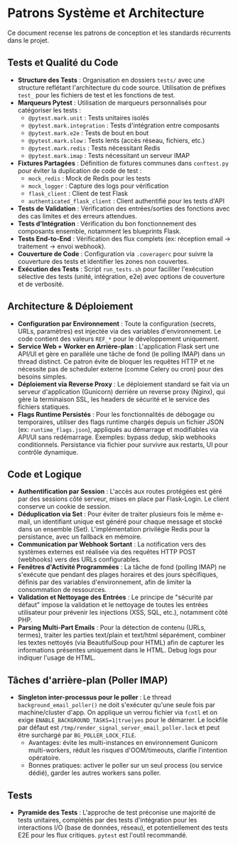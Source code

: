 # Patrons Système et Architecture

Ce document recense les patrons de conception et les standards récurrents dans le projet.

## Tests et Qualité du Code

- **Structure des Tests** : Organisation en dossiers `tests/` avec une structure reflétant l'architecture du code source. Utilisation de préfixes `test_` pour les fichiers de test et les fonctions de test.
- **Marqueurs Pytest** : Utilisation de marqueurs personnalisés pour catégoriser les tests :
  - `@pytest.mark.unit` : Tests unitaires isolés
  - `@pytest.mark.integration` : Tests d'intégration entre composants
  - `@pytest.mark.e2e` : Tests de bout en bout
  - `@pytest.mark.slow` : Tests lents (accès réseau, fichiers, etc.)
  - `@pytest.mark.redis` : Tests nécessitant Redis
  - `@pytest.mark.imap` : Tests nécessitant un serveur IMAP
- **Fixtures Partagées** : Définition de fixtures communes dans `conftest.py` pour éviter la duplication de code de test :
  - `mock_redis` : Mock de Redis pour les tests
  - `mock_logger` : Capture des logs pour vérification
  - `flask_client` : Client de test Flask
  - `authenticated_flask_client` : Client authentifié pour les tests d'API
- **Tests de Validation** : Vérification des entrées/sorties des fonctions avec des cas limites et des erreurs attendues.
- **Tests d'Intégration** : Vérification du bon fonctionnement des composants ensemble, notamment les blueprints Flask.
- **Tests End-to-End** : Vérification des flux complets (ex: réception email → traitement → envoi webhook).
- **Couverture de Code** : Configuration via `.coveragerc` pour suivre la couverture des tests et identifier les zones non couvertes.
- **Exécution des Tests** : Script `run_tests.sh` pour faciliter l'exécution sélective des tests (unité, intégration, e2e) avec options de couverture et de verbosité.

## Architecture & Déploiement

-   **Configuration par Environnement** : Toute la configuration (secrets, URLs, paramètres) est injectée via des variables d'environnement. Le code contient des valeurs `REF_*` pour le développement uniquement.
-   **Service Web + Worker en Arrière-plan** : L'application Flask sert une API/UI et gère en parallèle une tâche de fond (le polling IMAP) dans un thread distinct. Ce patron évite de bloquer les requêtes HTTP et ne nécessite pas de scheduler externe (comme Celery ou cron) pour des besoins simples.
-   **Déploiement via Reverse Proxy** : Le déploiement standard se fait via un serveur d'application (Gunicorn) derrière un reverse proxy (Nginx), qui gère la terminaison SSL, les headers de sécurité et le service des fichiers statiques.
-   **Flags Runtime Persistés** : Pour les fonctionnalités de débogage ou temporaires, utiliser des flags runtime chargés depuis un fichier JSON (ex: `runtime_flags.json`), appliqués au démarrage et modifiables via API/UI sans redémarrage. Exemples: bypass dedup, skip webhooks conditionnels. Persistance via fichier pour survivre aux restarts, UI pour contrôle dynamique.

## Code et Logique

-   **Authentification par Session** : L'accès aux routes protégées est géré par des sessions côté serveur, mises en place par Flask-Login. Le client conserve un cookie de session.
-   **Déduplication via Set** : Pour éviter de traiter plusieurs fois le même e-mail, un identifiant unique est généré pour chaque message et stocké dans un ensemble (Set). L'implémentation privilégie Redis pour la persistance, avec un fallback en mémoire.
-   **Communication par Webhook Sortant** : La notification vers des systèmes externes est réalisée via des requêtes HTTP POST (webhooks) vers des URLs configurables.
-   **Fenêtres d'Activité Programmées** : La tâche de fond (polling IMAP) ne s'exécute que pendant des plages horaires et des jours spécifiques, définis par des variables d'environnement, afin de limiter la consommation de ressources.
-   **Validation et Nettoyage des Entrées** : Le principe de "sécurité par défaut" impose la validation et le nettoyage de toutes les entrées utilisateur pour prévenir les injections (XSS, SQL, etc.), notamment côté PHP.
-   **Parsing Multi-Part Emails** : Pour la détection de contenu (URLs, termes), traiter les parties text/plain et text/html séparément, combiner les textes nettoyés (via BeautifulSoup pour HTML) afin de capturer les informations présentes uniquement dans le HTML. Debug logs pour indiquer l'usage de HTML.

## Tâches d'arrière-plan (Poller IMAP)

-   **Singleton inter-processus pour le poller** : Le thread `background_email_poller()` ne doit s'exécuter qu'une seule fois par machine/cluster d'app. On applique un verrou fichier via `fcntl` et on exige `ENABLE_BACKGROUND_TASKS=1|true|yes` pour le démarrer. Le lockfile par défaut est `/tmp/render_signal_server_email_poller.lock` et peut être surchargé par `BG_POLLER_LOCK_FILE`.
    - Avantages: évite les multi-instances en environnement Gunicorn multi-workers, réduit les risques d'OOM/timeouts, clarifie l'intention opératoire.
    - Bonnes pratiques: activer le poller sur un seul process (ou service dédié), garder les autres workers sans poller.

## Tests

-   **Pyramide des Tests** : L'approche de test préconise une majorité de tests unitaires, complétés par des tests d'intégration pour les interactions I/O (base de données, réseau), et potentiellement des tests E2E pour les flux critiques. `pytest` est l'outil recommandé.